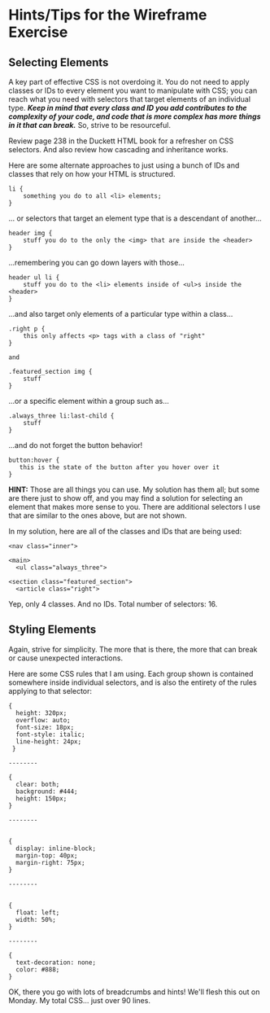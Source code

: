 # Hints/Tips for the Wireframe Exercise

## Selecting Elements

A key part of effective CSS is not overdoing it. You do not need to apply classes or IDs to every element you want to manipulate with CSS; you can reach what you need with selectors that target elements of an individual type. ***Keep in mind that every class and ID you add contributes to the complexity of your code, and code that is more complex has more things in it that can break.*** So, strive to be resourceful.

Review page 238 in the Duckett HTML book for a refresher on CSS selectors. And also review how cascading and inheritance works.

Here are some alternate approaches to just using a bunch of IDs and classes that rely on how your HTML is structured.

```
li {
    something you do to all <li> elements;
}
```
... or selectors that target an element type that is a descendant of another...

```
header img {
    stuff you do to the only the <img> that are inside the <header>
}
```

...remembering you can go down layers with those...

```
header ul li {
    stuff you do to the <li> elements inside of <ul>s inside the <header>
}
```

...and also target only elements of a particular type within a class...

```
.right p {
    this only affects <p> tags with a class of "right"
}

and

.featured_section img {
    stuff
}
```

...or a specific element within a group such as...

```
.always_three li:last-child {
    stuff
}
```

...and do not forget the button behavior!

```
button:hover {
   this is the state of the button after you hover over it
}
```

**HINT:** Those are all things you can use. My solution has them all; but some are there just to show off, and you may find a solution for selecting an element that makes more sense to you. There are additional selectors I use that are similar to the ones above, but are not shown.

In my solution, here are all of the classes and IDs that are being used:

```
<nav class="inner">

<main>
  <ul class="always_three">

<section class="featured_section">
  <article class="right">
```

Yep, only 4 classes. And no IDs. Total number of selectors: 16.

## Styling Elements

Again, strive for simplicity. The more that is there, the more that can break or cause unexpected interactions.

Here are some CSS rules that I am using. Each group shown is contained somewhere inside individual selectors, and is also the entirety of the rules applying to that selector:

```
{
  height: 320px;
  overflow: auto;
  font-size: 18px;
  font-style: italic;
  line-height: 24px;
 }

--------

{
  clear: both;
  background: #444;
  height: 150px;
}

--------


{
  display: inline-block;
  margin-top: 40px;
  margin-right: 75px;
}

--------


{
  float: left;
  width: 50%;
}

--------

{
  text-decoration: none;
  color: #888;
}
```

OK, there you go with lots of breadcrumbs and hints! We'll flesh this out on Monday. My total CSS... just over 90 lines.
